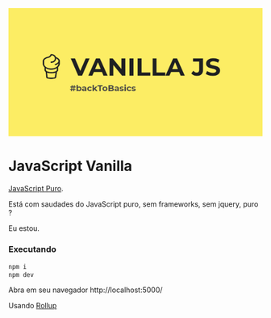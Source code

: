 ![](vanillajs.png)

# JavaScript Vanilla

[JavaScript Puro](http://vanilla-js.com/).

Está com saudades do JavaScript puro, sem frameworks, sem jquery, puro ?

Eu estou.


### Executando

    npm i
    npm dev

Abra em seu navegador http://localhost:5000/

Usando [Rollup](http://rollupjs.org/guide/en/)